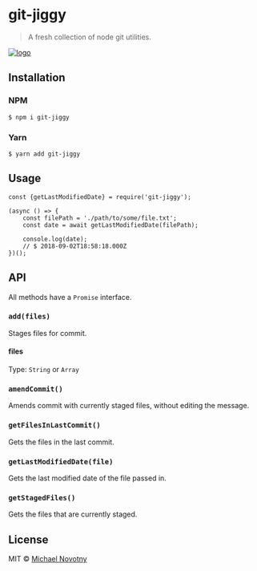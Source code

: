 # git-jiggy

> A fresh collection of node git utilities.

[![logo](.github/logo.gif)](https://www.youtube.com/watch?v=3JcmQONgXJM)

## Installation

### NPM

```
$ npm i git-jiggy
```

### Yarn

```
$ yarn add git-jiggy
```

## Usage

```
const {getLastModifiedDate} = require('git-jiggy');

(async () => {
    const filePath = './path/to/some/file.txt';
    const date = await getLastModifiedDate(filePath);

    console.log(date);
    // $ 2018-09-02T18:58:18.000Z
})();
```

## API

All methods have a `Promise` interface.

### `add(files)`

Stages files for commit.

#### files

Type: `String` or `Array`

### `amendCommit()`

Amends commit with currently staged files, without editing the message.

### `getFilesInLastCommit()`

Gets the files in the last commit.

### `getLastModifiedDate(file)`

Gets the last modified date of the file passed in.

### `getStagedFiles()`

Gets the files that are currently staged.

## License

MIT © [Michael Novotny](https://manovotny.com)
